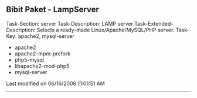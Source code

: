 ## Bibit Paket - LampServer

Task-Section: server
Task-Description: LAMP server
Task-Extended-Description: Selects a ready-made Linux/Apache/MySQL/PHP server.
Task-Key: apache2, mysql-server
 * apache2
 * apache2-mpm-prefork
 * php5-mysql
 * libapache2-mod-php5
 * mysql-server

Last modified on 06/16/2008 11:01:51 AM
 
---
 
